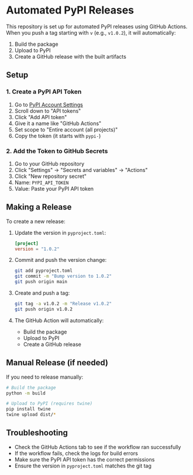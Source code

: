 # Automated PyPI Releases

This repository is set up for automated PyPI releases using GitHub Actions. When you push a tag starting with `v` (e.g., `v1.0.2`), it will automatically:

1. Build the package
2. Upload to PyPI
3. Create a GitHub release with the built artifacts

## Setup

### 1. Create a PyPI API Token

1. Go to [PyPI Account Settings](https://pypi.org/manage/account/)
2. Scroll down to "API tokens"
3. Click "Add API token"
4. Give it a name like "GitHub Actions"
5. Set scope to "Entire account (all projects)"
6. Copy the token (it starts with `pypi-`)

### 2. Add the Token to GitHub Secrets

1. Go to your GitHub repository
2. Click "Settings" → "Secrets and variables" → "Actions"
3. Click "New repository secret"
4. Name: `PYPI_API_TOKEN`
5. Value: Paste your PyPI API token

## Making a Release

To create a new release:

1. Update the version in `pyproject.toml`:
   ```toml
   [project]
   version = "1.0.2"
   ```

2. Commit and push the version change:
   ```bash
   git add pyproject.toml
   git commit -m "Bump version to 1.0.2"
   git push origin main
   ```

3. Create and push a tag:
   ```bash
   git tag -a v1.0.2 -m "Release v1.0.2"
   git push origin v1.0.2
   ```

4. The GitHub Action will automatically:
   - Build the package
   - Upload to PyPI
   - Create a GitHub release

## Manual Release (if needed)

If you need to release manually:

```bash
# Build the package
python -m build

# Upload to PyPI (requires twine)
pip install twine
twine upload dist/*
```

## Troubleshooting

- Check the GitHub Actions tab to see if the workflow ran successfully
- If the workflow fails, check the logs for build errors
- Make sure the PyPI API token has the correct permissions
- Ensure the version in `pyproject.toml` matches the git tag 